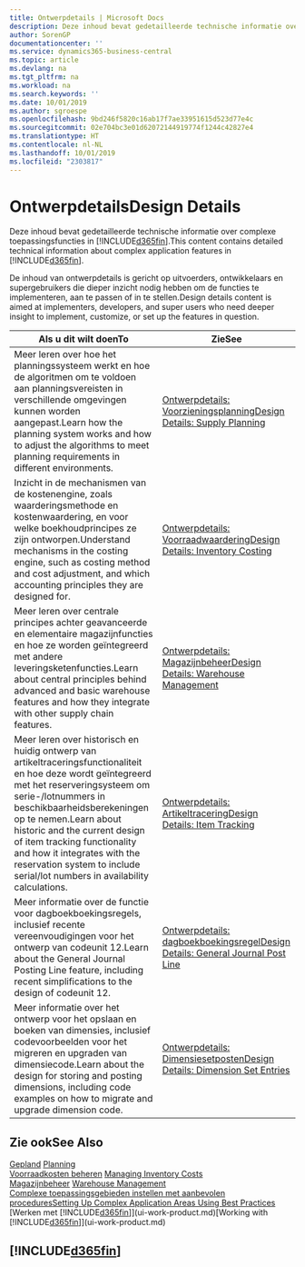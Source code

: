 ```yaml
---
title: Ontwerpdetails | Microsoft Docs
description: Deze inhoud bevat gedetailleerde technische informatie over complexe toepassingsfuncties in Business Central.
author: SorenGP
documentationcenter: ''
ms.service: dynamics365-business-central
ms.topic: article
ms.devlang: na
ms.tgt_pltfrm: na
ms.workload: na
ms.search.keywords: ''
ms.date: 10/01/2019
ms.author: sgroespe
ms.openlocfilehash: 9bd246f5820c16ab17f7ae33951615d523d77e4c
ms.sourcegitcommit: 02e704bc3e01d62072144919774f1244c42827e4
ms.translationtype: HT
ms.contentlocale: nl-NL
ms.lasthandoff: 10/01/2019
ms.locfileid: "2303817"
---
```

# <a name="design-details"></a><span data-ttu-id="4ecd9-103">Ontwerpdetails</span><span class="sxs-lookup"><span data-stu-id="4ecd9-103">Design Details</span></span>
<span data-ttu-id="4ecd9-104">Deze inhoud bevat gedetailleerde technische informatie over complexe toepassingsfuncties in [!INCLUDE[d365fin](includes/d365fin_md.md)].</span><span class="sxs-lookup"><span data-stu-id="4ecd9-104">This content contains detailed technical information about complex application features in [!INCLUDE[d365fin](includes/d365fin_md.md)].</span></span>  

 <span data-ttu-id="4ecd9-105">De inhoud van ontwerpdetails is gericht op uitvoerders, ontwikkelaars en supergebruikers die dieper inzicht nodig hebben om de functies te implementeren, aan te passen of in te stellen.</span><span class="sxs-lookup"><span data-stu-id="4ecd9-105">Design details content is aimed at implementers, developers, and super users who need deeper insight to implement, customize, or set up the features in question.</span></span>  

|<span data-ttu-id="4ecd9-106">**Als u dit wilt doen**</span><span class="sxs-lookup"><span data-stu-id="4ecd9-106">**To**</span></span>|<span data-ttu-id="4ecd9-107">**Zie**</span><span class="sxs-lookup"><span data-stu-id="4ecd9-107">**See**</span></span>|  
|------------|-------------|  
|<span data-ttu-id="4ecd9-108">Meer leren over hoe het planningssysteem werkt en hoe de algoritmen om te voldoen aan planningsvereisten in verschillende omgevingen kunnen worden aangepast.</span><span class="sxs-lookup"><span data-stu-id="4ecd9-108">Learn how the planning system works and how to adjust the algorithms to meet planning requirements in different environments.</span></span>|[<span data-ttu-id="4ecd9-109">Ontwerpdetails: Voorzieningsplanning</span><span class="sxs-lookup"><span data-stu-id="4ecd9-109">Design Details: Supply Planning</span></span>](design-details-supply-planning.md)|  
|<span data-ttu-id="4ecd9-110">Inzicht in de mechanismen van de kostenengine, zoals waarderingsmethode en kostenwaardering, en voor welke boekhoudprincipes ze zijn ontworpen.</span><span class="sxs-lookup"><span data-stu-id="4ecd9-110">Understand mechanisms in the costing engine, such as costing method and cost adjustment, and which accounting principles they are designed for.</span></span>|[<span data-ttu-id="4ecd9-111">Ontwerpdetails: Voorraadwaardering</span><span class="sxs-lookup"><span data-stu-id="4ecd9-111">Design Details: Inventory Costing</span></span>](design-details-inventory-costing.md)|  
|<span data-ttu-id="4ecd9-112">Meer leren over centrale principes achter geavanceerde en elementaire magazijnfuncties en hoe ze worden geïntegreerd met andere leveringsketenfuncties.</span><span class="sxs-lookup"><span data-stu-id="4ecd9-112">Learn about central principles behind advanced and basic warehouse features and how they integrate with other supply chain features.</span></span>|[<span data-ttu-id="4ecd9-113">Ontwerpdetails: Magazijnbeheer</span><span class="sxs-lookup"><span data-stu-id="4ecd9-113">Design Details: Warehouse Management</span></span>](design-details-warehouse-management.md)|  
|<span data-ttu-id="4ecd9-114">Meer leren over historisch en huidig ontwerp van artikeltraceringsfunctionaliteit en hoe deze wordt geïntegreerd met het reserveringsysteem om serie-/lotnummers in beschikbaarheidsberekeningen op te nemen.</span><span class="sxs-lookup"><span data-stu-id="4ecd9-114">Learn about historic and the current design of item tracking functionality and how it integrates with the reservation system to include serial/lot numbers in availability calculations.</span></span>|[<span data-ttu-id="4ecd9-115">Ontwerpdetails: Artikeltracering</span><span class="sxs-lookup"><span data-stu-id="4ecd9-115">Design Details: Item Tracking</span></span>](design-details-item-tracking.md)|  
|<span data-ttu-id="4ecd9-116">Meer informatie over de functie voor dagboekboekingsregels, inclusief recente vereenvoudigingen voor het ontwerp van codeunit 12.</span><span class="sxs-lookup"><span data-stu-id="4ecd9-116">Learn about the General Journal Posting Line feature, including recent simplifications to the design of codeunit 12.</span></span>|[<span data-ttu-id="4ecd9-117">Ontwerpdetails: dagboekboekingsregel</span><span class="sxs-lookup"><span data-stu-id="4ecd9-117">Design Details: General Journal Post Line</span></span>](design-details-general-journal-post-line.md)|
|<span data-ttu-id="4ecd9-118">Meer informatie over het ontwerp voor het opslaan en boeken van dimensies, inclusief codevoorbeelden voor het migreren en upgraden van dimensiecode.</span><span class="sxs-lookup"><span data-stu-id="4ecd9-118">Learn about the design for storing and posting dimensions, including code examples on how to migrate and upgrade dimension code.</span></span>|[<span data-ttu-id="4ecd9-119">Ontwerpdetails: Dimensiesetposten</span><span class="sxs-lookup"><span data-stu-id="4ecd9-119">Design Details: Dimension Set Entries</span></span>](design-details-dimension-set-entries.md)| 

## <a name="see-also"></a><span data-ttu-id="4ecd9-120">Zie ook</span><span class="sxs-lookup"><span data-stu-id="4ecd9-120">See Also</span></span>  
 <span data-ttu-id="4ecd9-121">[Gepland](production-planning.md) </span><span class="sxs-lookup"><span data-stu-id="4ecd9-121">[Planning](production-planning.md) </span></span>  
 <span data-ttu-id="4ecd9-122">[Voorraadkosten beheren](finance-manage-inventory-costs.md) </span><span class="sxs-lookup"><span data-stu-id="4ecd9-122">[Managing Inventory Costs](finance-manage-inventory-costs.md) </span></span>  
 <span data-ttu-id="4ecd9-123">[Magazijnbeheer](warehouse-manage-warehouse.md) </span><span class="sxs-lookup"><span data-stu-id="4ecd9-123">[Warehouse Management](warehouse-manage-warehouse.md) </span></span>  
 [<span data-ttu-id="4ecd9-124">Complexe toepassingsgebieden instellen met aanbevolen procedures</span><span class="sxs-lookup"><span data-stu-id="4ecd9-124">Setting Up Complex Application Areas Using Best Practices</span></span>](set-up-complex-application-areas-using-best-practices.md)  
 <span data-ttu-id="4ecd9-125">[Werken met [!INCLUDE[d365fin](includes/d365fin_md.md)]](ui-work-product.md)</span><span class="sxs-lookup"><span data-stu-id="4ecd9-125">[Working with [!INCLUDE[d365fin](includes/d365fin_md.md)]](ui-work-product.md)</span></span>

 ## [!INCLUDE[d365fin](includes/free_trial_md.md)]  
